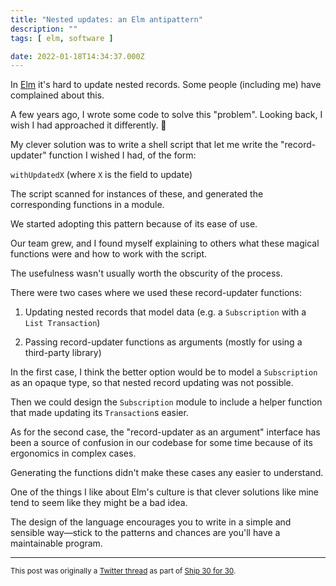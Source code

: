 ```yaml
---
title: "Nested updates: an Elm antipattern"
description: ""
tags: [ elm, software ]

date: 2022-01-18T14:34:37.000Z
---
```


In [Elm](https://twitter.com/elmlang) it's hard to update nested records. Some people (including me) have complained about this.

A few years ago, I wrote some code to solve this "problem". Looking back, I wish I had approached it differently. 🧵

My clever solution was to write a shell script that let me write the "record-updater" function I wished I had, of the form:

`withUpdatedX` (where `X` is the field to update)

The script scanned for instances of these, and generated the corresponding functions in a module.

We started adopting this pattern because of its ease of use.

Our team grew, and I found myself explaining to others what these magical functions were and how to work with the script.

The usefulness wasn't usually worth the obscurity of the process.

There were two cases where we used these record-updater functions:

1) Updating nested records that model data (e.g. a `Subscription` with a `List Transaction`)

2) Passing record-updater functions as arguments (mostly for using a third-party library)

In the first case, I think the better option would be to model a `Subscription` as an opaque type, so that nested record updating was not possible.

Then we could design the `Subscription` module to include a helper function that made updating its `Transaction`s easier.

As for the second case, the "record-updater as an argument" interface has been a source of confusion in our codebase for some time because of its ergonomics in complex cases.

Generating the functions didn't make these cases any easier to understand.

One of the things I like about Elm's culture is that clever solutions like mine tend to seem like they might be a bad idea.

The design of the language encourages you to write in a simple and sensible way—stick to the patterns and chances are you'll have a maintainable program.

---

<small>This post was originally a [Twitter thread](https://twitter.com/DuncanMalashock/status/1483447741233696769) as part of [Ship 30 for 30](https://www.ship30for30.com/).</small>